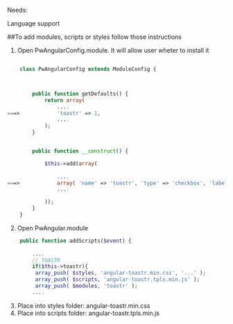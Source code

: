 Needs:

Language support   


##To add modules, scripts or styles follow those instructions
1. Open PwAngularConfig.module. It will allow user wheter to install it     

```php

    class PwAngularConfig extends ModuleConfig { 



        public function getDefaults() {
            return array(
                ....
===>            'toastr' => 1,
                ....
            );
        }


        public function __construct() {

            $this->add(array(
    
                ....
===>            array( 'name' => 'toastr', 'type' => 'checkbox', 'label' => 'instalar toastr' ),
                ....

            ));
        }
    }
```
2. Open PwAngular.module
```php
    public function addScripts($event) {
 
        ....
        // TOASTR
        if($this->toastr){ 
         array_push( $styles, 'angular-toastr.min.css', '...' ); 
         array_push( $scripts, 'angular-toastr.tpls.min.js' ); 
         array_push( $modules, 'toastr' ); 
        ....
```

3. Place into styles folder: angular-toastr.min.css
4. Place into scripts folder: angular-toastr.tpls.min.js



